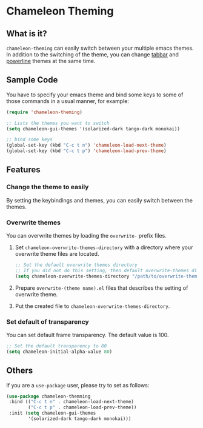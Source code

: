 # Chameleon Theming

## What is it?

`chameleon-theming` can easily switch between your multiple emacs themes. In addition to the switching of the theme, you can change [tabbar](https://github.com/dholm/tabbar) and [powerline](https://github.com/milkypostman/powerline) themes at the same time.

## Sample Code

You have to specify your emacs theme and bind some keys to some of those commands in a usual manner, for example:

```lisp
(require 'chameleon-theming)

;; Lists the themes you want to switch
(setq chameleon-gui-themes '(solarized-dark tango-dark monokai))

;; bind some keys
(global-set-key (kbd "C-c t n") 'chameleon-load-next-theme)
(global-set-key (kbd "C-c t p") 'chameleon-load-prev-theme)
```

## Features

### Change the theme to easily

By setting the keybindings and themes, you can easily switch between the themes.

### Overwrite themes

You can overwrite themes by loading the `overwrite-` prefix files. 

1. Set `chameleon-overwrite-themes-directory` with a directory where your overwrite theme files are located.

   ```lisp
   ;; Set the default overwrite themes directory
   ;; If you did not do this setting, then default overwrite-themes directory is used.
   (setq chameleon-overwrite-themes-directory "/path/to/overwrite-themes/")
   ```
   
2. Prepare `overwrite-(theme name).el` files that describes the setting of overwrite theme.
3. Put the created file to `chameleon-overwrite-themes-directory`.
   
### Set default of transparency

You can set default frame transparency. The default value is 100.

```lisp
;; Set the default transparency to 80 
(setq chameleon-initial-alpha-value 80)
```

## Others

If you are a `use-package` user, please try to set as follows:

```lisp
(use-package chameleon-themning
 :bind (("C-c t n" . chameleon-load-next-theme)
        ("C-c t p" . chameleon-load-prev-theme))
 :init (setq chameleon-gui-themes
        '(solarized-dark tango-dark monokai)))
```
